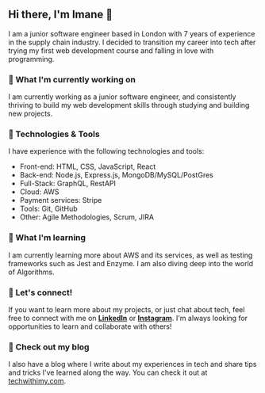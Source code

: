 <!--
**Imane-zch/Imane-zch** is a ✨ _special_ ✨ repository because its `README.md` (this file) appears on your GitHub profile.

Here are some ideas to get you started:

- 🔭 I’m currently working on ...
- 🌱 I’m currently learning ...
- 👯 I’m looking to collaborate on ...
- 🤔 I’m looking for help with ...
- 💬 Ask me about ...
- 📫 How to reach me: ...
- 😄 Pronouns: ...
- ⚡ Fun fact: ...
-->

## **Hi there, I'm Imane 👋**

I am a junior software engineer based in London with 7 years of experience in the supply chain industry. I decided to transition my career into tech after trying my first web development course and falling in love with programming.

### **🚀 What I'm currently working on**

I am currently working as a junior software engineer, and consistently thriving to build my web development skills through studying and building new projects.

### **🔧 Technologies & Tools**

I have experience with the following technologies and tools:

- Front-end: HTML, CSS, JavaScript, React
- Back-end: Node.js, Express.js, MongoDB/MySQL/PostGres
- Full-Stack: GraphQL, RestAPI
- Cloud: AWS
- Payment services: Stripe
- Tools: Git, GitHub
- Other: Agile Methodologies, Scrum, JIRA

### **🌱 What I'm learning**

I am currently learning more about AWS and its services, as well as testing frameworks such as Jest and Enzyme. I am also diving deep into the world of Algorithms.

### **💬 Let's connect!**

If you want to learn more about my projects, or just chat about tech, feel free to connect with me on **[LinkedIn](https://www.linkedin.com/in/imaneziouche/)** or **[Instagram](instagram.com/techwithimy/)**. I'm always looking for opportunities to learn and collaborate with others!

### **📝 Check out my blog**

I also have a blog where I write about my experiences in tech and share tips and tricks I've learned along the way. You can check it out at [techwithimy.com](techwithimy.com).
